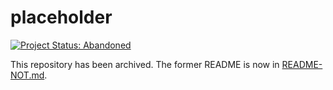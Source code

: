 # placeholder

[![Project Status: Abandoned](https://www.repostatus.org/badges/latest/abandoned.svg)](https://www.repostatus.org/#abandoned)

This repository has been archived. The former README is now in [README-NOT.md](README-NOT.md).
